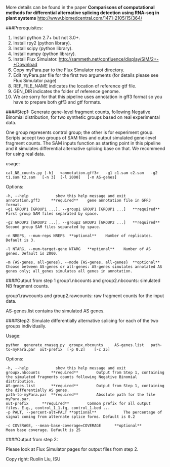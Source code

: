 More details can be found in the paper **Comparisons of computational methods for differential alternative splicing detection using RNA-seq in plant systems** http://www.biomedcentral.com/1471-2105/15/364/

###Prerequisites:
1. Install python 2.7+ but not 3.0+.
2. Install rpy2 (python library).
3. Install scipy (python library).
4. Install numpy (python library).
5. Install Flux Simulator. http://sammeth.net/confluence/display/SIM/2+-+Download
6. Copy myPara.par to the Flux Simulator root directory.
7. Edit myPara.par file for the first two arguments (for details please see Flux Simulator page)
  1. REF_FILE_NAME indicates the location of reference gtf file.
  2. GEN_DIR indicates the folder of reference genome. 
8. We are sorry for that this pipeline uses annotation in gff3 format so you have to prepare both gff3 and gtf formats. 

####Step1: Generate gene-level fragment counts, following Negative Binomial distribution, for two synthetic groups based on real experimental data. 

One group represents control group; the other is for experiment group. Scripts accept two groups of  SAM files and output simulated gene-level fragment counts. The SAM inputs function as starting point in this pipeline and it simulates differential alternative splicing base on that. We recommend for using real data.

usage: 

	cal_NB_counts.py [-h]	<annotation.gff3>	-g1	c1.sam c2.sam 	-g2	t1.sam t2.sam 	[-n 3] 	[-l 2000] 	[-m AS-genes]


Options:

	-h, --help            show this help message and exit
	annotation.gff3		**required**	gene annotation file in GFF3 format.
	-g1 GROUP1 [GROUP1 ...], --group1 GROUP1 [GROUP1 ...]	**required**	First group SAM files separated by space.

	-g2 GROUP2 [GROUP2 ...], --group2 GROUP2 [GROUP2 ...]	**required**	Second group SAM files separated by space.

	-n NREPS, --num-reps NREPS	**optional**	Number of replicates. Default is 3.

	-l NTARG, --num-target-gene NTARG	**optional**	Number of AS genes. Default is 2000.

	-m {AS-genes, all-genes}, --mode {AS-genes, all-genes}	**optional**	Choose between AS-genes or all-genes: AS-genes simulates annotated AS genes only; all_genes simulates all genes in annotation.

####Output from step 1
group1.nbcounts and group2.nbcounts: simulated NB fragment counts.

group1.rawcounts and group2.rawcounts: raw fragment counts for the input data.

AS-genes.list contains the simulated AS genes.

####Step2: Simulate differentially alternative splicing for each of the two groups individually. 

Usage: 

	python	generate_rnaseq.py	groupx.nbcounts		AS-genes.list 	path-to-myPara.par 	out-prefix 	[-p 0.2]	[-c 25]

Options:

	-h, --help            show this help message and exit
	groupx.nbcounts		**required**		Output from Step 1, containing the simulated fragments counts following Negative Binomial distribution. 
	AS-genes.list		**required**		Output from Step 1, containing the differentially AS genes.
	path-to-myPara.par	**required**		Absolute path for the file myPara.par.
	out-prefix		**required**		Common prefix for all output files. E.g., control_1_1.fq, control_1.bed ...
	-p PALT, --percent-alt=PALT	**optional**			The percentage of signal coming from alternate splice forms. Default is 0.2

	-c COVERAGE, --mean-base-coverage=COVERAGE		**optional**		Mean base coverage. Default is 25

####Output from step 2:

Please look at Flux Simulator pages for output files from step 2.

Copy right: Ruolin Liu, ISU

